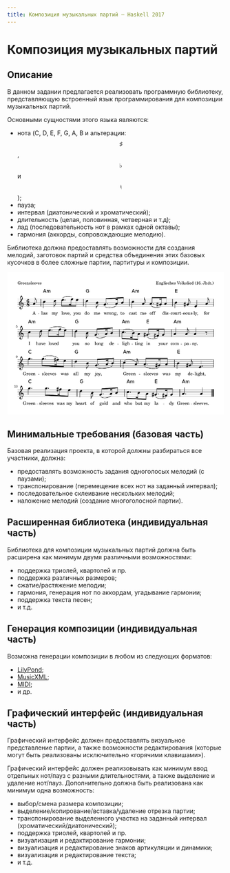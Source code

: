 ```yaml
---
title: Композиция музыкальных партий — Haskell 2017
---
```


<script src="https://cdn.mathjax.org/mathjax/latest/MathJax.js?config=TeX-AMS-MML_HTMLorMML" type="text/javascript"></script>


Композиция музыкальных партий
=============================

Описание
--------

В данном задании предлагается реализовать программную библиотеку, представляющую
встроенный язык программирования для композиции музыкальных партий.

Основными сущностями этого языка являются:

- нота (C, D, E, F, G, A, B и альтерации: $$\sharp$$, $$\flat$$ и $$\natural$$);
- пауза;
- интервал (диатонический и хроматический);
- длительность (целая, половинная, четверная и т.д);
- лад (последовательность нот в рамках одной октавы);
- гармония (аккорды, сопровождающие мелодию).

Библиотека должна предоставлять возможности для создания мелодий, заготовок партий
и средства объединения этих базовых кусочков в более сложные партии, партитуры и
композиции.

![Английская народная песня «Зелёные рукава».](images/greensleeves.gif)

Минимальные требования (базовая часть)
--------------------------------------

Базовая реализация проекта, в которой должны разбираться все участники, должна:

- предоставлять возможность задания одноголосых мелодий (с паузами);
- транспонирование (перемещение всех нот на заданный интервал);
- последовательное склеивание нескольких мелодий;
- наложение мелодий (создание многоголосной партии).

Расширенная библиотека (индивидуальная часть)
---------------------------------------------

Библиотека для композиции музыкальных партий должна быть расширена как минимум
двумя различными возможностями:

- поддержка триолей, квартолей и пр.
- поддержка различных размеров;
- сжатие/растяжение мелодии;
- гармония, генерация нот по аккордам, угадывание гармонии;
- поддержка текста песен;
- и т.д.

Генерация композиции (индивидуальная часть)
-------------------------------------------

Возможна генерации композиции в любом из следующих форматов:

- [LilyPond](http://www.lilypond.org);
- [MusicXML](http://www.musicxml.com);
- [MIDI](http://www.ccarh.org/courses/253/handout/smf/);
- и др.

Графический интерфейс (индивидуальная часть)
--------------------------------------------

Графический интерфейс должен предоставлять визуальное представление партии,
а также возможности редактирования (которые могут быть реализованы исключительно
«горячими клавишами»).

Графический интерфейс должен реализовывать как минимум ввод отдельных нот/пауз
с разными длительностями, а также выделение и удаление нот/пауз. Дополнительно должна быть
реализована как минимум одна возможность:

- выбор/смена размера композиции;
- выделение/копирование/вставка/удаление отрезка партии;
- транспонирование выделенного участка на заданный интервал (хроматический/диатонический);
- поддержка триолей, квартолей и пр.
- визуализация и редактирование гармонии;
- визуализация и редактирование знаков артикуляции и динамики;
- визуализация и редактирование текста;
- и т.д.

